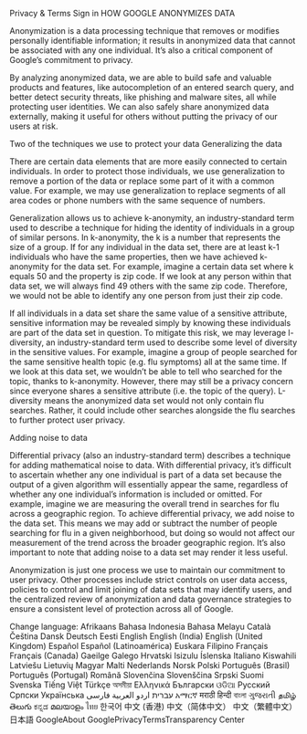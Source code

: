 Privacy & Terms
Sign in
HOW GOOGLE ANONYMIZES DATA

Anonymization is a data processing technique that removes or modifies personally identifiable information; it results in anonymized data that cannot be associated with any one individual. It’s also a critical component of Google’s commitment to privacy.

By analyzing anonymized data, we are able to build safe and valuable products and features, like autocompletion of an entered search query, and better detect security threats, like phishing and malware sites, all while protecting user identities. We can also safely share anonymized data externally, making it useful for others without putting the privacy of our users at risk.

Two of the techniques we use to protect your data
Generalizing the data

There are certain data elements that are more easily connected to certain individuals. In order to protect those individuals, we use generalization to remove a portion of the data or replace some part of it with a common value. For example, we may use generalization to replace segments of all area codes or phone numbers with the same sequence of numbers.

Generalization allows us to achieve k-anonymity, an industry-standard term used to describe a technique for hiding the identity of individuals in a group of similar persons. In k-anonymity, the k is a number that represents the size of a group. If for any individual in the data set, there are at least k-1 individuals who have the same properties, then we have achieved k-anonymity for the data set. For example, imagine a certain data set where k equals 50 and the property is zip code. If we look at any person within that data set, we will always find 49 others with the same zip code. Therefore, we would not be able to identify any one person from just their zip code.

If all individuals in a data set share the same value of a sensitive attribute, sensitive information may be revealed simply by knowing these individuals are part of the data set in question. To mitigate this risk, we may leverage l-diversity, an industry-standard term used to describe some level of diversity in the sensitive values. For example, imagine a group of people searched for the same sensitive health topic (e.g. flu symptoms) all at the same time. If we look at this data set, we wouldn’t be able to tell who searched for the topic, thanks to k-anonymity. However, there may still be a privacy concern since everyone shares a sensitive attribute (i.e. the topic of the query). L-diversity means the anonymized data set would not only contain flu searches. Rather, it could include other searches alongside the flu searches to further protect user privacy.

Adding noise to data

Differential privacy (also an industry-standard term) describes a technique for adding mathematical noise to data. With differential privacy, it’s difficult to ascertain whether any one individual is part of a data set because the output of a given algorithm will essentially appear the same, regardless of whether any one individual’s information is included or omitted. For example, imagine we are measuring the overall trend in searches for flu across a geographic region. To achieve differential privacy, we add noise to the data set. This means we may add or subtract the number of people searching for flu in a given neighborhood, but doing so would not affect our measurement of the trend across the broader geographic region. It’s also important to note that adding noise to a data set may render it less useful.

Anonymization is just one process we use to maintain our commitment to user privacy. Other processes include strict controls on user data access, policies to control and limit joining of data sets that may identify users, and the centralized review of anonymization and data governance strategies to ensure a consistent level of protection across all of Google.

Change language:
Afrikaans
Bahasa Indonesia
Bahasa Melayu
Català
Čeština
Dansk
Deutsch
Eesti
English
English (India)
English (United Kingdom)
Español
Español (Latinoamérica)
Euskara
Filipino
Français
Français (Canada)
Gaeilge
Galego
Hrvatski
Isizulu
Íslenska
Italiano
Kiswahili
Latviešu
Lietuvių
Magyar
Malti
Nederlands
Norsk
Polski
Português (Brasil)
Português (Portugal)
Română
Slovenčina
Slovenščina
Srpski
Suomi
Svenska
Tiếng Việt
Türkçe
অসমীয়া
Ελληνικά
Български
ଓଡିଆ
Русский
Српски
Українська
‫עברית‬
‫اردو‬
‫العربية‬
‫فارسی‬
አማርኛ
मराठी
हिन्दी
বাংলা
ગુજરાતી
தமிழ்
తెలుగు
ಕನ್ನಡ
മലയാളം
ไทย
한국어
中文 (香港)
中文（简体中文）
中文（繁體中文）
日本語
GoogleAbout GooglePrivacyTermsTransparency Center